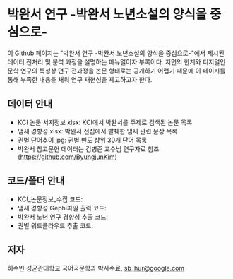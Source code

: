 # 박완서 연구 -박완서 노년소설의 양식을 중심으로-
이 Github 페이지는 "박완서 연구 -박완서 노년소설의 양식을 중심으로-"에서 제시된 데이터 전처리 및 분석 과정을 설명하는 메뉴얼이자 부록이다. 지면의 한계와 디지털인문학 연구의 특성상 연구 전과정을 논문 형태로는 공개하기 어렵기 때문에 이 페이지를 통해 부족한 내용을 채워 연구 재현성을 제고하고자 한다.

## 데이터 안내
- KCI 논문 서지정보 xlsx: KCI에서 박완서를 주제로 검색된 논문 목록
- 냄새 경향성 xlsx: 박완서 전집에서 발췌한 냄새 관련 문장 목록
- 권별 단어추이 jpg: 권별 빈도 상위 30개 단어 목록
- 박완서 참고문헌 데이터는 김병준 교수님 연구자료 참조(https://github.com/ByungjunKim)

## 코드/폴더 안내
- KCI_논문정보_수집 코드:
- 냄새 경향성 Gephi파일 출력 코드:
- 박완서 노년 연구 경향성 추출 코드:
- 권별 워드클라우드 추출 코드:

## 저자
허수빈 성균관대학교 국어국문학과 박사수료, sb_hur@google.com
